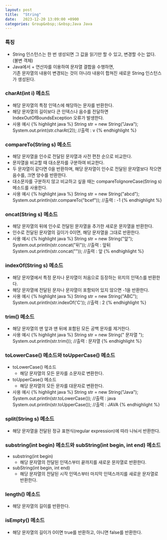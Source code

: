 ```yaml
---
layout: post
title:  "String"
date:   2023-12-20 13:09:00 +0900
categories: Group&nbsp;:&nbsp;Java Java
---
```


### 특징

- String 인스턴스는 한 번 생성되면 그 값을 읽기만 할 수 있고, 변경할 수는 없다. (불변 객체)
- Java에서 + 연산자를 이용하여 문자열 결합을 수행하면,  
기존 문자열의 내용이 변경되는 것이 아니라 내용이 합쳐진 새로운 String 인스턴스가 생성된다.

### charAt(int i) 메소드

- 해당 문자열의 특정 인덱스에 해당하는 문자를 반환한다.
- 해당 문자열의 길이보다 큰 인덱스나 음수를 전달하면 IndexOutOfBoundsException 오류가 발생한다.
- 사용 예시
    {% highlight java %}
    String str = new String("Java");
    System.out.print(str.charAt(2)); //출력 : v
    {% endhighlight %}

### compareTo(String s) 메소드

-  해당 문자열을 인수로 전달된 문자열과 사전 편찬 순으로 비교한다.
- 문자열을 비교할 때 대소문자를 구분하여 비교한다.
- 두 문자열이 같다면 0을 반환하며, 해당 문자열이 인수로 전달된 문자열보다 작으면 음수를, 크면 양수를 반환한다.
- 대소문자를 구분하지 않고 비교하고 싶을 때는 compareToIgnoreCase(String s) 메소드를 사용한다.
- 사용 예시
    {% highlight java %}
    String str = new String("abcd");
    System.out.println(str.compareTo("bcef")); //출력 : -1
    {% endhighlight %}

### oncat(String s) 메소드

- 해당 문자열의 뒤에 인수로 전달된 문자열을 추가한 새로운 문자열을 반환한다.
- 인수로 전달된 문자열의 길이가 0이면, 해당 문자열을 그대로 반환한다.
- 사용 예시
    {% highlight java %}
    String str = new String("앞");
    System.out.println(str.concat("뒤")); //출력 : 앞뒤
    System.out.println(str.concat("")); //출력 : 앞
    {% endhighlight %}

### indexOf(String s) 메소드

- 해당 문자열에서 특정 문자나 문자열이 처음으로 등장하는 위치의 인덱스를 반환한다.
- 해당 문자열에 전달된 문자나 문자열이 포함되어 있지 않으면 -1을 반환한다.
- 사용 예시
    {% highlight java %}
    String str = new String("ABC");
    System.out.println(str.indexOf('C')); //출력 : 2
    {% endhighlight %}

### trim() 메소드

- 해당 문자열의 맨 앞과 맨 뒤에 포함된 모든 공백 문자를 제거한다.
- 사용 예시
    {% highlight java %}
    String str = new String(" 문자열 ");
    System.out.println(str.trim()); //출력 : 문자열
    {% endhighlight %}

### toLowerCase() 메소드와 toUpperCase() 메소드

- toLowerCase() 메소드
    - 해당 문자열의 모든 문자를 소문자로 변환한다.
- toUpperCase() 메소드
    - 해당 문자열의 모든 문자를 대문자로 변환한다.
- 사용 예시
    {% highlight java %}
    String str = new String("Java");
    System.out.println(str.toLowerCase()); //출력 : java
    System.out.println(str.toUpperCase()); //출력 : JAVA
    {% endhighlight %}

### split(String s) 메소드

- 해당 문자열을 전달된 정규 표현식(regular expression)에 따라 나눠서 반환한다.

### substring(int begin) 메소드와 subString(int begin, int end) 메소드

- substring(int begin)
    - 해당 문자열의 전달된 인덱스부터 끝까지를 새로운 문자열로 반환한다.
- subString(int begin, int end)
    - 해당 문자열의 전달된 시작 인덱스부터 마지막 인덱스까지를 새로운 문자열로 반환한다.

### length() 메소드

- 해당 문자열의 길이를 반환한다.

### isEmpty() 메소드

- 해당 문자열의 길이가 0이면 true를 반환하고, 아니면 false를 반환한다.